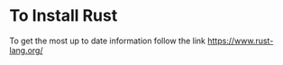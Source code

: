 # To Install Rust

To get the most up to date information follow the link
https://www.rust-lang.org/
